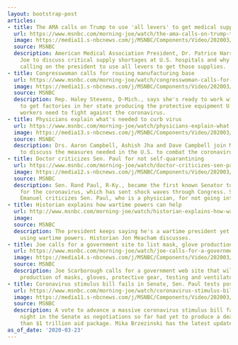 ```yaml
---
layout: bootstrap-post
articles:
- title: The AMA calls on Trump to use 'all levers' to get medical supplies
  url: https://www.msnbc.com/morning-joe/watch/the-ama-calls-on-trump-to-use-all-levers-to-get-medical-supplies-81094213752
  image: https://media11.s-nbcnews.com/j/MSNBC/Components/Video/202003/n_mj_harris_200323_1920x1080.nbcnews-fp-1200-630.jpg
  source: MSNBC
  description: American Medical Association President, Dr. Patrice Harris, joins Morning
    Joe to discuss critical supply shortages at U.S. hospitals and why the AMA is
    calling on the president to use all levers to get those supplies.
- title: Congresswoman calls for rousing manufacturing base
  url: https://www.msnbc.com/morning-joe/watch/congresswoman-calls-for-rousing-manufacturing-base-81091653947
  image: https://media11.s-nbcnews.com/j/MSNBC/Components/Video/202003/n_mj_stevens_200323_1920x1080.nbcnews-fp-1200-630.jpg
  source: MSNBC
  description: Rep. Haley Stevens, D-Mich., says she's ready to work with the president
    to get factories in her state producing the protective equipment U.S. health care
    workers need to fight against the coronavirus.
- title: Physicians explain what's needed to curb virus
  url: https://www.msnbc.com/morning-joe/watch/physicians-explain-what-s-needed-to-curb-virus-81092165746
  image: https://media13.s-nbcnews.com/j/MSNBC/Components/Video/202003/n_mj_doctors_200323_1920x1080.nbcnews-fp-1200-630.jpg
  source: MSNBC
  description: Drs. Aaron Campbell, Ashish Jha and Dave Campbell join Morning Joe
    to discuss the measures needed in the U.S. to combat the coronavirus.
- title: Doctor criticizes Sen. Paul for not self-quarantining
  url: https://www.msnbc.com/morning-joe/watch/doctor-criticizes-sen-paul-for-not-self-quarantining-81092165653
  image: https://media12.s-nbcnews.com/j/MSNBC/Components/Video/202003/n_mj_paul_200323_1920x1080.nbcnews-fp-1200-630.jpg
  source: MSNBC
  description: Sen. Rand Paul, R-Ky., became the first known Senator to test positive
    for the coronavirus, which has sent shock waves through Congress. Sen. Ezekiel
    Emanuel criticizes Sen. Paul, who is a physician, for not going into self-quarantine.
- title: Historian explains how wartime powers can help
  url: http://www.msnbc.com/morning-joe/watch/historian-explains-how-wartime-powers-can-help-81090629797
  image: 
  source: MSNBC
  description: The president keeps saying he's a wartime president yet he resists
    using wartime powers. Historian Jon Meacham discusses.
- title: Joe calls for a government site to list mask, glove production
  url: https://www.msnbc.com/morning-joe/watch/joe-calls-for-a-government-site-to-list-mask-glove-production-81091653598
  image: https://media14.s-nbcnews.com/j/MSNBC/Components/Video/202003/n_mj_second_200323_1920x1080.nbcnews-fp-1200-630.jpg
  source: MSNBC
  description: Joe Scarborough calls for a government web site that will list the
    production of masks, gloves, protective gear, testing and ventilators.
- title: Coronavirus stimulus bill fails in Senate, Sen. Paul tests positive
  url: https://www.msnbc.com/morning-joe/watch/coronavirus-stimulus-bill-fails-in-senate-sen-paul-tests-positive-81091653582
  image: https://media11.s-nbcnews.com/j/MSNBC/Components/Video/202003/n_mj_first_200323_1920x1080.nbcnews-fp-1200-630.jpg
  source: MSNBC
  description: A vote to advance a massive coronavirus stimulus bill failed Sunday
    night in the Senate as negotiations so far had yet to produce a deal on the more
    than $1 trillion aid package. Mika Brzezinski has the latest updates.
as_of_date: '2020-03-23'
---
```


